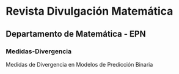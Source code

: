# Revista Divulgación Matemática
## Departamento de Matemática - EPN

### Medidas-Divergencia

Medidas de Divergencia en Modelos de Predicción Binaria


